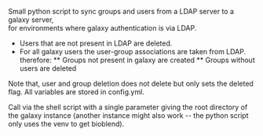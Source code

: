 Small python script to sync groups and users from a LDAP server to a galaxy server,  
for environments where galaxy authentication is via LDAP. 

* Users that are not present in LDAP are deleted.
* For all galaxy users the user-group associations are taken from LDAP. therefore: 
** Groups not present in galaxy are created
** Groups without users are deleted 

Note that, user and group deletion does not delete but only sets the deleted flag. 
All variables are stored in config.yml. 

Call via the shell script with a single parameter giving the root directory of the 
galaxy instance (another instance might also work -- the python script only uses the 
venv to get bioblend). 


